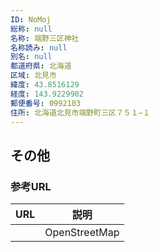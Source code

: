 ```yaml
---
ID: NoMoj
総称: null
名称: 端野三区神社
名称読み: null
別名: null
都道府県: 北海道
区域: 北見市
緯度: 43.8516129
経度: 143.9229902
郵便番号: 0992103
住所: 北海道北見市端野町三区７５１−１
---
```


## その他

### 参考URL

| URL | 説明          |
| --- | ------------- |
|     | OpenStreetMap |
